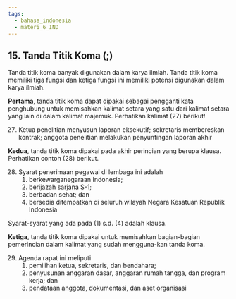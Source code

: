 ```yaml
---
tags:
  - bahasa_indonesia
  - materi_6_IND
---
```

## 15. Tanda Titik Koma (;)

Tanda titik koma banyak digunakan dalam karya ilmiah. Tanda titik koma memiliki tiga fungsi dan ketiga fungsi ini memiliki potensi digunakan dalam karya ilmiah. 

**Pertama**, tanda titik koma dapat dipakai sebagai pengganti kata penghubung untuk memisahkan kalimat setara yang satu dari kalimat setara yang lain di dalam kalimat majemuk. Perhatikan kalimat (27) berikut!

27) Ketua penelitian menyusun laporan eksekutif; sekretaris membereskan kontrak; anggota penelitian melakukan penyuntingan laporan akhir

**Kedua**, tanda titik koma dipakai pada akhir perincian yang berupa klausa. Perhatikan contoh (28) berikut.

28) Syarat penerimaan pegawai di lembaga ini adalah
	1) berkewarganegaraan Indonesia;
	2) berijazah sarjana S-1;
	3) berbadan sehat; dan
	4) bersedia ditempatkan di seluruh wilayah Negara Kesatuan Republik Indonesia

Syarat-syarat yang ada pada (1) s.d. (4) adalah klausa. 

**Ketiga**, tanda titik koma dipakai untuk memisahkan bagian-bagian pemerincian dalam kalimat yang sudah mengguna-kan tanda koma.

29) Agenda rapat ini meliputi
	1) pemilihan ketua, sekretaris, dan bendahara;
	2) penyusunan anggaran dasar, anggaran rumah tangga, dan program kerja; dan
	3) pendataan anggota, dokumentasi, dan aset organisasi